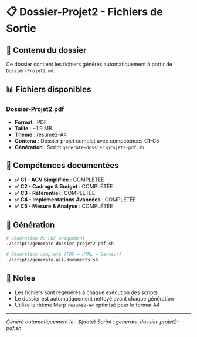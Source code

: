 # 📋 Dossier-Projet2 - Fichiers de Sortie

## 📁 Contenu du dossier

Ce dossier contient les fichiers générés automatiquement à partir de `Dossier-Projet2.md`.

## 📊 Fichiers disponibles

### **Dossier-Projet2.pdf**
- **Format** : PDF
- **Taille** : ~1.9 MB
- **Thème** : resume2-A4
- **Contenu** : Dossier projet complet avec compétences C1-C5
- **Génération** : Script `generate-dossier-projet2-pdf.sh`

## 🎯 Compétences documentées

- **✅ C1 - ACV Simplifiée** : COMPLÉTÉE
- **✅ C2 - Cadrage & Budget** : COMPLÉTÉE
- **✅ C3 - Référentiel** : COMPLÉTÉE
- **✅ C4 - Implémentations Avancées** : COMPLÉTÉE
- **✅ C5 - Mesure & Analyse** : COMPLÉTÉE

## 🚀 Génération

```bash
# Génération du PDF uniquement
./scripts/generate-dossier-projet2-pdf.sh

# Génération complète (PDF + HTML + Serveur)
./scripts/generate-all-documents.sh
```

## 📝 Notes

- Les fichiers sont régénérés à chaque exécution des scripts
- Le dossier est automatiquement nettoyé avant chaque génération
- Utilise le thème Marp `resume2-A4` optimisé pour le format A4

---

*Généré automatiquement le : $(date)*
*Script : generate-dossier-projet2-pdf.sh* 